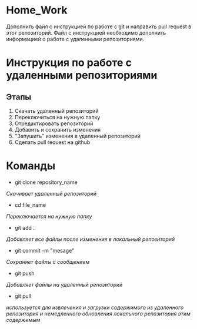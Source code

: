 # Home_Work
Дополнить файл с инструкцией по работе с git и направить pull request в этот репозиторий. Файл с инструкцией необходимо дополнить информацией о работе с удаленными репозиториями.

# Инструкция по работе с удаленными репозиториями

## Этапы
1. Скачать удаленный репозиторий
2. Переключиться на нужную папку
3. Отредактировать репозиторий
4. Добавить и сохранить изменения
5. "Запушить" изменения в удаленный репозиторий
6. Сделать pull request на github

# Команды
* git clone repository_name

*Скачивает удаленный репозиторий*
* cd file_name

*Переключается на нужную папку*

* git add .

*Добавляет все файлы после изменения в локальный репозиторий*

* git commit -m "mesage"

*Сохраняет файлы с сообщением*

* git push

*Добавляет файлы на удаленный репозиторий*

* git pull

*используется для извлечения и загрузки содержимого из удаленного репозитория и немедленного обновления локального репозитория этим содержимым*